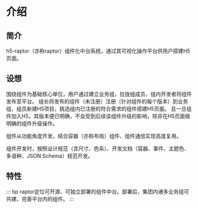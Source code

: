 # 介绍

## 简介
h5-raptor（亦称raptor）组件化中台系统，通过其可视化操作平台供用户搭建H5页面。

## 设想
围绕组件为基础核心单位，用户通过建立业务组，拉拢组成员，组内开发者将组件发布至平台。
组长将发布的组件（未注册）注册（针对组件的每个版本）到业务组，组员新建H5项目，挑选组内已注册的符合需求的组件搭建H5页面。
且一旦组件加入H5，其版本便已明确，不会受到后续该组件升级的影响，除非在H5页面做明确的组件升级操作。

组件从功能角度开发，结合容器（亦称布局）组件、组件通信实现高度复用。

组件开发时，按照设计规范（含尺寸、色系）、开发文档（容器、事件、主题色、多语种、JSON Schema）规范开发。

## 特性


::: tip
raptor定位可开源、可独立部署的组件中台。部署后，集团内诸多业务组可共建、完善平台内的组件。
:::

